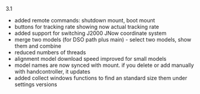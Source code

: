 3.1
- added remote commands: shutdown mount, boot mount
- buttons for tracking rate showing now actual tracking rate
- added support for switching J2000 JNow coordinate system
- merge two models (for DSO path plus main) - select two models, show them and combine
- reduced numbers of threads
- alignment model download speed improved for small models
- model names are now synced with mount. if you delete or add manually with handcontroller, it updates
- added collect windows functions to find an standard size them under settings versions